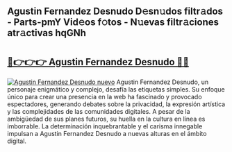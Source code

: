 ## Agustin Fernandez Desnudo D𝚎sn𝚞dos filtr𝚊dos - Parts-pmY Vid𝚎os f𝚘tos - N𝚞evas filtr𝚊ciones atr𝚊ctivas hqGNh

# <h2><a href="http://mbdhib.tromn.icu/?c=Agustin+Fernandez+Desnudo">🔗👉👉👉 Agustin Fernandez Desnudo 🔗🔗</a></h2>

[![Agustin Fernandez Desnudo nuevo](https://i.imgur.com/pEAQMta.gif)](http://mbdhib.tromn.icu/?c=Agustin+Fernandez+Desnudo)
Agustin Fernandez Desnudo, un personaje enigmático y complejo, desafía las etiquetas simples. Su enfoque único para crear una presencia en la web ha fascinado y provocado espectadores, generando debates sobre la privacidad, la expresión artística y las complejidades de las comunidades digitales. A pesar de la ambigüedad de sus planes futuros, su huella en la cultura en línea es imborrable. La determinación inquebrantable y el carisma innegable impulsan a Agustin Fernandez Desnudo a nuevas alturas en el ámbito digital.
